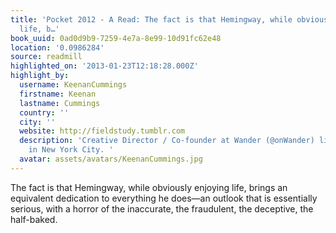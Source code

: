 ```yaml
---
title: 'Pocket 2012 - A Read: The fact is that Hemingway, while obviously enjoying
  life, b…'
book_uuid: 0ad0d9b9-7259-4e7a-8e99-10d91fc62e48
location: '0.0986284'
source: readmill
highlighted_on: '2013-01-23T12:18:28.000Z'
highlight_by:
  username: KeenanCummings
  firstname: Keenan
  lastname: Cummings
  country: ''
  city: ''
  website: http://fieldstudy.tumblr.com
  description: 'Creative Director / Co-founder at Wander (@onWander) living and working
    in New York City. '
  avatar: assets/avatars/KeenanCummings.jpg
---
```


The fact is that Hemingway, while obviously enjoying life, brings an equivalent dedication to everything he does—an outlook that is essentially serious, with a horror of the inaccurate, the fraudulent, the deceptive, the half-baked.